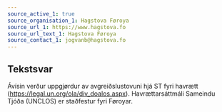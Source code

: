 ```yaml
---
source_active_1: true
source_organisation_1: Hagstova Føroya
source_url_1: https://www.hagstova.fo
source_url_text_1: Hagstova Føroya
source_contact_1: jogvanb@hagstova.fo
---
```

## Tekstsvar  
Ávísin verður uppgjørdur av avgreiðslustovuni hjá ST fyri havrætt (https://legal.un.org/ola/div_doalos.aspx). Havrættarsáttmáli Sameindu Tjóða (UNCLOS) er staðfestur fyri Føroyar.
